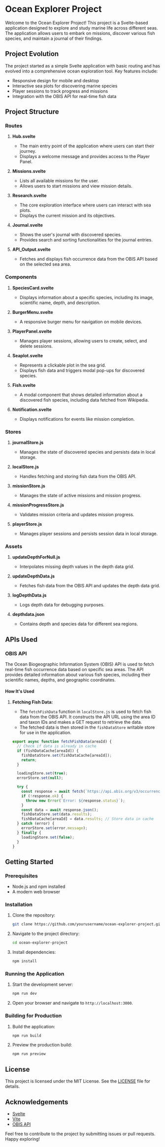 # Ocean Explorer Project

Welcome to the Ocean Explorer Project! This project is a Svelte-based application designed to explore and study marine life across different seas. The application allows users to embark on missions, discover various fish species, and maintain a journal of their findings.

## Project Evolution

The project started as a simple Svelte application with basic routing and has evolved into a comprehensive ocean exploration tool. Key features include:
- Responsive design for mobile and desktop
- Interactive sea plots for discovering marine species
- Player sessions to track progress and missions
- Integration with the OBIS API for real-time fish data

## Project Structure



### Routes

1. **Hub.svelte**
    - The main entry point of the application where users can start their journey.
    - Displays a welcome message and provides access to the Player Panel.

2. **Missions.svelte**
    - Lists all available missions for the user.
    - Allows users to start missions and view mission details.

3. **Research.svelte**
    - The core exploration interface where users can interact with sea plots.
    - Displays the current mission and its objectives.

4. **Journal.svelte**
    - Shows the user's journal with discovered species.
    - Provides search and sorting functionalities for the journal entries.

5. **API_Output.svelte**
    - Fetches and displays fish occurrence data from the OBIS API based on the selected sea area.

### Components

1. **SpeciesCard.svelte**
    - Displays information about a specific species, including its image, scientific name, depth, and description.

2. **BurgerMenu.svelte**
    - A responsive burger menu for navigation on mobile devices.

3. **PlayerPanel.svelte**
    - Manages player sessions, allowing users to create, select, and delete sessions.

4. **Seaplot.svelte**
    - Represents a clickable plot in the sea grid.
    - Displays fish data and triggers modal pop-ups for discovered species.

5. **Fish.svelte**
    - A modal component that shows detailed information about a discovered fish species, including data fetched from Wikipedia.

6. **Notification.svelte**
    - Displays notifications for events like mission completion.

### Stores

1. **journalStore.js**
    - Manages the state of discovered species and persists data in local storage.

2. **localStore.js**
    - Handles fetching and storing fish data from the OBIS API.

3. **missionStore.js**
    - Manages the state of active missions and mission progress.

4. **missionProgressStore.js**
    - Validates mission criteria and updates mission progress.

5. **playerStore.js**
    - Manages player sessions and persists session data in local storage.

### Assets

1. **updateDepthForNull.js**
    - Interpolates missing depth values in the depth data grid.

2. **updateDepthData.js**
    - Fetches fish data from the OBIS API and updates the depth data grid.

3. **logDepthData.js**
    - Logs depth data for debugging purposes.

4. **depthdata.json**
    - Contains depth and species data for different sea regions.

## APIs Used

### OBIS API

The Ocean Biogeographic Information System (OBIS) API is used to fetch real-time fish occurrence data based on specific sea areas. The API provides detailed information about various fish species, including their scientific names, depths, and geographic coordinates.

#### How It's Used

1. **Fetching Fish Data:**
   - The `fetchFishData` function in `localStore.js` is used to fetch fish data from the OBIS API. It constructs the API URL using the area ID and taxon IDs and makes a GET request to retrieve the data.
   - The fetched data is then stored in the `fishDataStore` writable store for use in the application.

   ```javascript
   export async function fetchFishData(areaId) {
     // Check if data is already in cache
     if (fishDataCache[areaId]) {
       fishDataStore.set(fishDataCache[areaId]);
       return;
     }

     loadingStore.set(true);
     errorStore.set(null);

     try {
       const response = await fetch(`https://api.obis.org/v3/occurrence?taxonid=293496,151737&areaid=${areaId}&size=50`);
       if (!response.ok) {
         throw new Error(`Error: ${response.status}`);
       }
       const data = await response.json();
       fishDataStore.set(data.results);
       fishDataCache[areaId] = data.results; // Store data in cache
     } catch (error) {
       errorStore.set(error.message);
     } finally {
       loadingStore.set(false);
     }
   }

## Getting Started

### Prerequisites

- Node.js and npm installed
- A modern web browser

### Installation

1. Clone the repository:
    ```sh
    git clone https://github.com/yourusername/ocean-explorer-project.git
    ```
2. Navigate to the project directory:
    ```sh
    cd ocean-explorer-project
    ```
3. Install dependencies:
    ```sh
    npm install
    ```

### Running the Application

1. Start the development server:
    ```sh
    npm run dev
    ```
2. Open your browser and navigate to `http://localhost:3000`.

### Building for Production

1. Build the application:
    ```sh
    npm run build
    ```
2. Preview the production build:
    ```sh
    npm run preview
    ```

## License

This project is licensed under the MIT License. See the [LICENSE](LICENSE) file for details.

## Acknowledgements

- [Svelte](https://svelte.dev/)
- [Vite](https://vitejs.dev/)
- [OBIS API](https://obis.org/)

Feel free to contribute to the project by submitting issues or pull requests. Happy exploring!